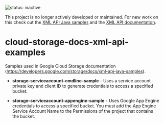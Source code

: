 ![status: inactive](https://img.shields.io/badge/status-inactive-red.svg)

This project is no longer actively developed or maintained. For new work on this check out the [XML API Java samples](https://github.com/GoogleCloudPlatform/java-docs-samples/tree/master/storage/xml-api) and the [XML API documentation](https://cloud.google.com/storage/docs/xml-api/overview).

cloud-storage-docs-xml-api-examples
===================================

Samples used in Google Cloud Storage documentation (https://developers.google.com/storage/docs/xml-api-java-samples).

- **storage-serviceaccount-cmdline-sample** - Uses a service account private key and client ID to generate credentials to access a specified bucket. 
 
- **storage-serviceaccount-appengine-sample** - Uses Google App Engine credentials to access a specified bucket. You must add the App Engine Service Account Name to the Permissions of the project that contains the bucket. 
